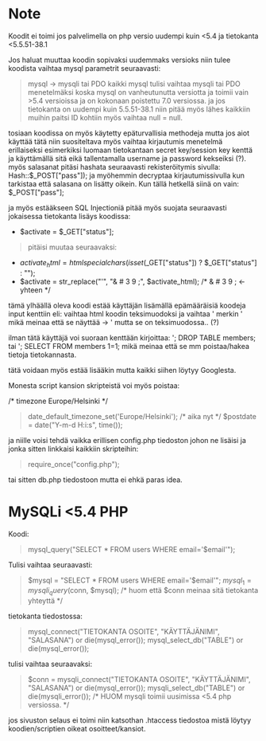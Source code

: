 # Note
Koodit ei toimi jos palvelimella on php versio uudempi kuin <5.4 ja tietokanta <5.5.51-38.1

Jos haluat muuttaa koodin sopivaksi uudemmaks versioks niin tulee koodista vaihtaa mysql parametrit seuraavasti:
> mysql -> mysqli tai PDO
kaikki mysql tulisi vaihtaa mysqli tai PDO menetelmäksi koska mysql on vanheutunutta versiotta ja toimii vain >5.4 versioissa ja on kokonaan poistettu 7.0 versiossa. 
ja jos tietokanta on uudempi kuin 5.5.51-38.1 niin pitää myös lähes kaikkiin muihin paitsi ID kohtiin myös vaihtaa null = null.

tosiaan koodissa on myös käytetty epäturvallisia methodeja mutta jos aiot käyttää tätä niin suositeltava myös vaihtaa kirjautumis menetelmä erillaiseksi esimerkiksi luomaan tietokantaan secret key/session key kenttä ja käyttämällä sitä eikä tallentamalla username ja password kekseiksi (?).
myös salasanat pitäsi hashata seuraavasti rekisteröitymis sivulla: Hash::$_POST["pass"]); ja myöhemmin decryptaa kirjautumissivulla kun tarkistaa että salasana on lisätty oikein. Kun tällä hetkellä siinä on vain: $_POST["pass"];

ja myös estääkseen SQL Injectioniä pitää myös suojata seuraavasti jokaisessa tietokanta lisäys koodissa:
+ $activate = $_GET["status"];
> pitäisi muutaa seuraavaksi:
+ $activate_html = htmlspecialchars(isset($_GET["status"]) ? $_GET["status"] : "");
+ $activate = str_replace("'", "& # 3 9 ;", $activate_html); /* & # 3 9 ; <- yhteen */

tämä ylhäällä oleva koodi estää käyttäjän lisämällä epämääräisiä koodeja input kenttiin eli:
vaihtaa html koodin teksimuodoksi ja vaihtaa ' merkin &#39; mikä meinaa että se näyttää -> ' mutta se on teksimuodossa.. (?)

ilman tätä käyttäjä voi suoraan kenttään kirjoittaa: '; DROP TABLE members; tai '; SELECT FROM members 1=1;
mikä meinaa että se mm poistaa/hakea tietoja tietokannasta.

tätä voidaan myös estää lisääkin mutta kaikki siihen löytyy Googlesta.

Monesta script kansion skripteistä voi myös poistaa:

/* timezone Europe/Helsinki */
> date_default_timezone_set('Europe/Helsinki');
/* aika nyt */
> $postdate = date("Y-m-d H:i:s", time());

ja niille voisi tehdä vaikka erillisen config.php tiedoston johon ne lisäisi ja jonka sitten linkkaisi kaikkiin
skripteihin:

> require_once("config.php");

tai sitten db.php tiedostoon mutta ei ehkä paras idea.





# MySQLi <5.4 PHP

Koodi:
> mysql_query("SELECT * FROM users WHERE email='$email'");

Tulisi vaihtaa seuraavasti:
> $mysql = "SELECT * FROM users WHERE email='$email'";
> $mysql_1 = mysqli_query($conn, $mysql); /* huom että $conn meinaa sitä tietokanta yhteyttä */


tietokanta tiedostossa:
> mysql_connect("TIETOKANTA OSOITE", "KÄYTTÄJÄNIMI", "SALASANA") or die(mysql_error()); mysql_select_db("TABLE") or die(mysql_error()); 

tulisi vaihtaa seuraavaksi:
> $conn = mysqli_connect("TIETOKANTA OSOITE", "KÄYTTÄJÄNIMI", "SALASANA") or die(mysql_error()); mysqli_select_db("TABLE") or die(mysqli_error()); /* HUOM mysqli toimii uusimissa <5.4 php versiossa. */


jos sivuston selaus ei toimi niin katsothan .htaccess tiedostoa mistä löytyy koodien/scriptien oikeat osoitteet/kansiot.
